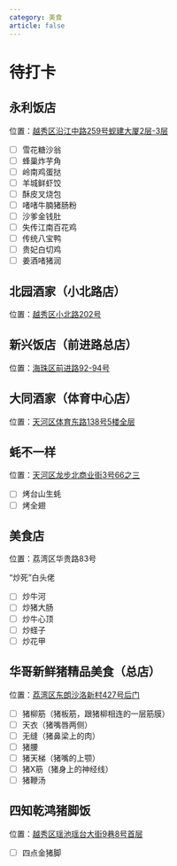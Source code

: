 ```yaml
---
category: 美食
article: false
---
```


# 待打卡

## 永利饭店 <Badge text="传统粤菜" type="tip" />

<span class="icon iconfont icon-locate"></span> 位置：<a href="https://ditu.amap.com/place/B0FFJCP3CA" target="_blank">越秀区沿江中路259号蚬建大厦2层-3层</a>

- [ ] 雪花糖沙翁
- [ ] 蜂巢炸芋角
- [ ] 岭南鸡蛋挞
- [ ] 羊城鲜虾饺
- [ ] 酥皮叉烧包
- [ ] 啫啫牛腩猪肠粉
- [ ] 沙爹金钱肚
- [ ] 失传江南百花鸡
- [ ] 传统八宝鸭
- [ ] 贵妃白切鸡
- [ ] 姜酒啫猪润

## 北园酒家（小北路店） <Badge text="传统粤菜" type="tip" />

<span class="icon iconfont icon-locate"></span> 位置：<a href="https://ditu.amap.com/place/B00140UBT8" target="_blank">越秀区小北路202号</a>

## 新兴饭店（前进路总店） <Badge text="传统粤菜" type="tip" />

<span class="icon iconfont icon-locate"></span> 位置：<a href="https://ditu.amap.com/place/B00140BENW" target="_blank">海珠区前进路92-94号</a>

## 大同酒家（体育中心店） <Badge text="传统粤菜" type="tip" />

<span class="icon iconfont icon-locate"></span> 位置：<a href="https://ditu.amap.com/place/B0IGTZEJMY" target="_blank">天河区体育东路138号5楼全层</a>

## 蚝不一样 <Badge text="宝藏小店" type="tip" />

<span class="icon iconfont icon-locate"></span> 位置：<a href="https://ditu.amap.com/place/B0FFIZKPWU" target="_blank">天河区龙步北商业街3号66之三</a>

- [ ] 烤台山生蚝
- [ ] 烤全翅

## 美食店 <Badge text="宝藏小店" type="tip" />

<span class="icon iconfont icon-locate"></span> 位置：荔湾区华贵路83号

“炒死”白头佬

- [ ] 炒牛河
- [ ] 炒猪大肠
- [ ] 炒牛心顶
- [ ] 炒蛏子
- [ ] 炒花甲

## 华哥新鲜猪精品美食（总店）

<span class="icon iconfont icon-locate"></span> 位置：<a href="https://ditu.amap.com/place/B00140UY3L" target="_blank">荔湾区东朗沙洛新村427号后门</a>

- [ ] 猪柳筋（猪板筋，跟猪柳相连的一层筋膜）
- [ ] 天衣（猪嘴唇两侧）
- [ ] 无缝（猪鼻梁上的肉）
- [ ] 猪腰
- [ ] 猪天梯（猪嘴的上颚）
- [ ] 猪X筋（猪身上的神经线）
- [ ] 猪鞭汤

## 四知乾鸿猪脚饭

<span class="icon iconfont icon-locate"></span> 位置：<a href="https://ditu.amap.com/place/B0H3ZUG6L0" target="_blank">越秀区瑶池瑶台大街9巷8号首层</a>

- [ ] 四点金猪脚